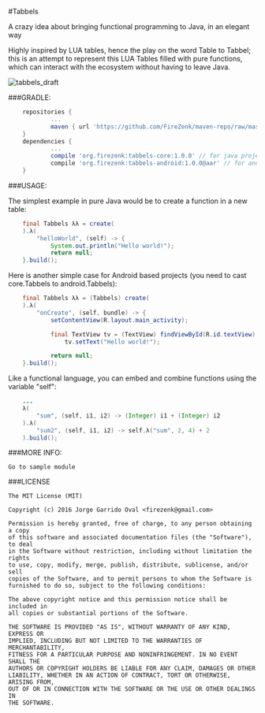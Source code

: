 #Tabbels

A crazy idea about bringing functional programming to Java, in an elegant way

Highly inspired by LUA tables, hence the play on the word Table to Tabbel; this is an attempt to represent this LUA Tables filled with pure functions, which can interact with the ecosystem without having to leave Java.

![tabbels_draft](https://cloud.githubusercontent.com/assets/1595403/17554914/9b90f8f4-5f0d-11e6-9721-7a1d3cbb13c5.png)

###GRADLE:
```groovy
	repositories {
	    	...
	    	maven { url 'https://github.com/FireZenk/maven-repo/raw/master/'}
	}
	dependencies {
			...
			compile 'org.firezenk:tabbels-core:1.0.0' // for java projects
	        compile 'org.firezenk:tabbels-android:1.0.0@aar' // for android projects
	}
```
###USAGE:

The simplest example in pure Java would be to create a function in a new table:
```java
    final Tabbels λλ = create(
    ).λ(
    	"helloWorld", (self) -> {
        	System.out.println("Hello world!");
          	return null;
    }.build();
```
Here is another simple case for Android based projects (you need to cast core.Tabbels to android.Tabbels):
```java
    final Tabbels λλ = (Tabbels) create(
    ).λ(
    	"onCreate", (self, bundle) -> {
        	setContentView(R.layout.main_activity);

        	final TextView tv = (TextView) findViewById(R.id.textView);
            	tv.setText("Hello world!");

        	return null;
    }.build();
```
Like a functional language, you can embed and combine functions using the variable "self":
```java
    ...
    λ(
    	"sum", (self, i1, i2) -> (Integer) i1 + (Integer) i2
    ).λ(
    	"sum2", (self, i1, i2) -> self.λ("sum", 2, 4) + 2
    ).build();
```
###MORE INFO:

	Go to sample module

###LICENSE

````
The MIT License (MIT)

Copyright (c) 2016 Jorge Garrido Oval <firezenk@gmail.com>

Permission is hereby granted, free of charge, to any person obtaining a copy
of this software and associated documentation files (the "Software"), to deal
in the Software without restriction, including without limitation the rights
to use, copy, modify, merge, publish, distribute, sublicense, and/or sell
copies of the Software, and to permit persons to whom the Software is
furnished to do so, subject to the following conditions:

The above copyright notice and this permission notice shall be included in
all copies or substantial portions of the Software.

THE SOFTWARE IS PROVIDED "AS IS", WITHOUT WARRANTY OF ANY KIND, EXPRESS OR
IMPLIED, INCLUDING BUT NOT LIMITED TO THE WARRANTIES OF MERCHANTABILITY,
FITNESS FOR A PARTICULAR PURPOSE AND NONINFRINGEMENT. IN NO EVENT SHALL THE
AUTHORS OR COPYRIGHT HOLDERS BE LIABLE FOR ANY CLAIM, DAMAGES OR OTHER
LIABILITY, WHETHER IN AN ACTION OF CONTRACT, TORT OR OTHERWISE, ARISING FROM,
OUT OF OR IN CONNECTION WITH THE SOFTWARE OR THE USE OR OTHER DEALINGS IN
THE SOFTWARE.
````
